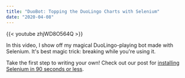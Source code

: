```yaml
---
title: "DuoBot: Topping the DuoLingo Charts with Selenium"
date: "2020-04-08"
---
```


{{< youtube zhjWD8O564Q >}}

In this video, I show off my magical DuoLingo-playing bot made with Selenium. It's best magic trick: breaking while you're using it.

Take the first step to writing your own! Check out our post for [installing Selenium in 90 seconds or less](/blog/lte-90s/install-selenium-python-ubuntu).